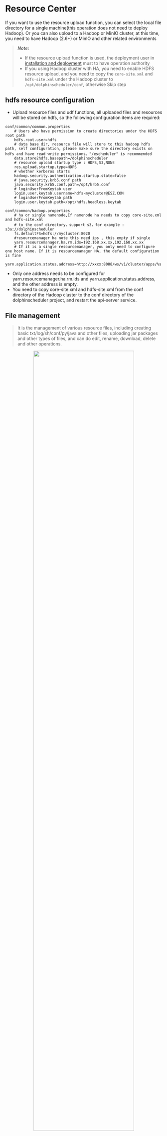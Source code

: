 # Resource Center

If you want to use the resource upload function, you can select the local file directory for a single machine(this operation does not need to deploy Hadoop). Or you can also upload to a Hadoop or MinIO cluster, at this time, you need to have Hadoop (2.6+) or MinIO and other related environments

> **_Note:_**
>
> * If the resource upload function is used, the deployment user in [installation and deployment](installation/standalone.md) must to have operation authority
> * If you using Hadoop cluster with HA, you need to enable HDFS resource upload, and you need to copy the `core-site.xml` and `hdfs-site.xml` under the Hadoop cluster to `/opt/dolphinscheduler/conf`, otherwise Skip step

## hdfs resource configuration

- Upload resource files and udf functions, all uploaded files and resources will be stored on hdfs, so the following configuration items are required:

```
conf/common/common.properties
    # Users who have permission to create directories under the HDFS root path
    hdfs.root.user=hdfs
    # data base dir, resource file will store to this hadoop hdfs path, self configuration, please make sure the directory exists on hdfs and have read write permissions。"/escheduler" is recommended
    data.store2hdfs.basepath=/dolphinscheduler
    # resource upload startup type : HDFS,S3,NONE
    res.upload.startup.type=HDFS
    # whether kerberos starts
    hadoop.security.authentication.startup.state=false
    # java.security.krb5.conf path
    java.security.krb5.conf.path=/opt/krb5.conf
    # loginUserFromKeytab user
    login.user.keytab.username=hdfs-mycluster@ESZ.COM
    # loginUserFromKeytab path
    login.user.keytab.path=/opt/hdfs.headless.keytab

conf/common/hadoop.properties
    # ha or single namenode,If namenode ha needs to copy core-site.xml and hdfs-site.xml
    # to the conf directory，support s3，for example : s3a://dolphinscheduler
    fs.defaultFS=hdfs://mycluster:8020
    #resourcemanager ha note this need ips , this empty if single
    yarn.resourcemanager.ha.rm.ids=192.168.xx.xx,192.168.xx.xx
    # If it is a single resourcemanager, you only need to configure one host name. If it is resourcemanager HA, the default configuration is fine
    yarn.application.status.address=http://xxxx:8088/ws/v1/cluster/apps/%s

```

- Only one address needs to be configured for yarn.resourcemanager.ha.rm.ids and yarn.application.status.address, and the other address is empty.
- You need to copy core-site.xml and hdfs-site.xml from the conf directory of the Hadoop cluster to the conf directory of the dolphinscheduler project, and restart the api-server service.

## File management

> It is the management of various resource files, including creating basic txt/log/sh/conf/py/java and other files, uploading jar packages and other types of files, and can do edit, rename, download, delete and other operations.

  <p align="center">
   <img src="/img/file-manage-en.png" width="80%" />
 </p>

- Create a file
  > The file format supports the following types: txt, log, sh, conf, cfg, py, java, sql, xml, hql, properties

<p align="center">
   <img src="/img/file_create_en.png" width="80%" />
 </p>

- upload files

> Upload file: Click the "Upload File" button to upload, drag the file to the upload area, the file name will be automatically completed with the uploaded file name

<p align="center">
   <img src="/img/file-upload-en.png" width="80%" />
 </p>

- File View

> For the file types that can be viewed, click the file name to view the file details

<p align="center">
   <img src="/img/file_detail_en.png" width="80%" />
 </p>

- download file

> Click the "Download" button in the file list to download the file or click the "Download" button in the upper right corner of the file details to download the file

- File rename

<p align="center">
   <img src="/img/file_rename_en.png" width="80%" />
 </p>

- delete
  > File list -> Click the "Delete" button to delete the specified file

## UDF management

### Resource management

> The resource management and file management functions are similar. The difference is that the resource management is the uploaded UDF function, and the file management uploads the user program, script and configuration file.
> Operation function: rename, download, delete.

- Upload udf resources
  > Same as uploading files.

### Function management

- Create UDF function
  > Click "Create UDF Function", enter the udf function parameters, select the udf resource, and click "Submit" to create the udf function.

> Currently only supports temporary UDF functions of HIVE

- UDF function name: the name when the UDF function is entered
- Package name Class name: Enter the full path of the UDF function
- UDF resource: Set the resource file corresponding to the created UDF

<p align="center">
   <img src="/img/udf_edit_en.png" width="80%" />
 </p>
 
 ## Task group settings

The task group is mainly used to control the concurrency of task instances, and is designed to control the pressure of other resources (it can also control the pressure of the Hadoop cluster, the cluster will have queue control it). When creating a new task definition, you can configure the corresponding task group and configure the priority of the task running in the task group. 

### Task group configuration 

#### Create task group 

<p align="center">
    <img src="/img/task_group_manage_eng.png" width="80%" />
</p>

The user clicks [Resources] - [Task Group Management] - [Task Group option] - create task Group 

<p align="center">
<img src="/img/task_group_create_eng.png" width="80%" />
</p> 

You need to enter the information in the picture:

[Task group name]: The name displayed when the task group is used

[Project name]: The project that the task group functions, this item is optional, if not selected, all the projects in the whole system can use this task group.

[Resource pool size]: The maximum number of concurrent task instances allowed 

#### View task group queue 

<p align="center">
    <img src="/img/task_group_conf_eng.png" width="80%" />
</p>

Click the button to view task group usage information 

<p align="center">
    <img src="/img/task_group_queue_list_eng.png" width="80%" />
</p>

#### Use of task groups 

Note: The use of task groups is applicable to tasks executed by workers, such as [switch] nodes, [condition] nodes, [sub_process] and other node types executed by the master are not controlled by the task group. Let's take the shell node as an example: 

<p align="center">
    <img src="/img/task_group_use_eng.png" width="80%" />
</p>        


Regarding the configuration of the task group, all you need to do is to configure the part in the red box:

[Task group name] : The task group name displayed on the task group configuration page. Here you can only see the task group that the project has permission to (the project is selected when creating a task group), or the task group that acts globally (the new task group is created). when no item is selected) 

[Priority] : When there is a waiting resource, the task with high priority will be distributed to the worker by the master first. The larger the value of this part, the higher the priority. 

###  Implementation logic of task group 

#### Get task group resources: 

The master judges whether the task is configured with a task group when distributing the task. If the task is not configured, it is normally thrown to the worker to run; if a task group is configured, it checks whether the remaining size of the task group resource pool meets the current task operation before throwing it to the worker for execution. , if the resource pool -1 is satisfied, continue to run; if not, exit the task distribution and wait for other tasks to wake up. 

#### Release and wake up: 

When the task that has obtained the task group resource ends, the task group resource will be released. After the release, it will check whether there is a task waiting in the current task group. If there is, mark the task with the best priority to run, and create a new executable event. . The event stores the task id that is marked to obtain the resource, and then obtains the task group resource and then runs it. 

#### Task Group Flowchart 

<p align="center">
    <img src="/img/task_group_process.png" width="80%" />
</p>        
